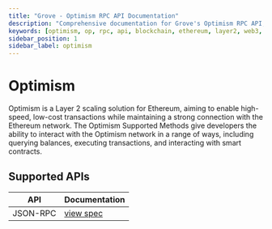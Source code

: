 ```yaml
---
title: "Grove - Optimism RPC API Documentation"
description: "Comprehensive documentation for Grove's Optimism RPC API, covering endpoint details and integration strategies for blockchain developers."
keywords: [optimism, op, rpc, api, blockchain, ethereum, layer2, web3, grove, pocket, pokt, L2]
sidebar_position: 1
sidebar_label: optimism
---
```


# Optimism

Optimism is a Layer 2 scaling solution for Ethereum, aiming to enable high-speed, low-cost transactions while maintaining a strong connection with the Ethereum network. The Optimism Supported Methods give developers the ability to interact with the Optimism network in a range of ways, including querying balances, executing transactions, and interacting with smart contracts.

## Supported APIs

| API      | Documentation                      |
| -------- | ---------------------------------- |
| JSON-RPC | [view spec](../grove-api/api-definition/definition#json-rpc-supported-methods) |
